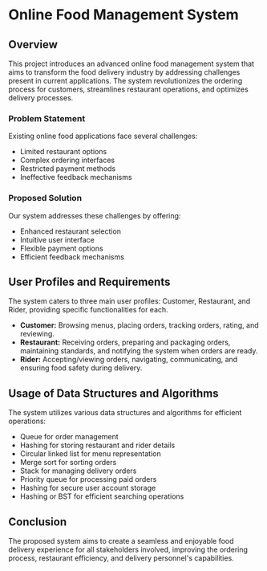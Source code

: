 # Online Food Management System

## Overview

This project introduces an advanced online food management system that aims to transform the food delivery industry by addressing challenges present in current applications. The system revolutionizes the ordering process for customers, streamlines restaurant operations, and optimizes delivery processes.

### Problem Statement

Existing online food applications face several challenges:
- Limited restaurant options
- Complex ordering interfaces
- Restricted payment methods
- Ineffective feedback mechanisms

### Proposed Solution

Our system addresses these challenges by offering:
- Enhanced restaurant selection
- Intuitive user interface
- Flexible payment options
- Efficient feedback mechanisms

## User Profiles and Requirements

The system caters to three main user profiles: Customer, Restaurant, and Rider, providing specific functionalities for each.

- **Customer:** Browsing menus, placing orders, tracking orders, rating, and reviewing.
- **Restaurant:** Receiving orders, preparing and packaging orders, maintaining standards, and notifying the system when orders are ready.
- **Rider:** Accepting/viewing orders, navigating, communicating, and ensuring food safety during delivery.

## Usage of Data Structures and Algorithms

The system utilizes various data structures and algorithms for efficient operations:
- Queue for order management
- Hashing for storing restaurant and rider details
- Circular linked list for menu representation
- Merge sort for sorting orders
- Stack for managing delivery orders
- Priority queue for processing paid orders
- Hashing for secure user account storage
- Hashing or BST for efficient searching operations

## Conclusion

The proposed system aims to create a seamless and enjoyable food delivery experience for all stakeholders involved, improving the ordering process, restaurant efficiency, and delivery personnel's capabilities.
